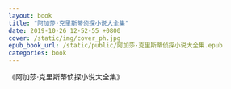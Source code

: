 ```yaml
---
layout: book
title: "阿加莎·克里斯蒂侦探小说大全集"
date: 2019-10-26 12-52-55 +0800
cover: /static/img/cover_ph.jpg
epub_book_url: /static/public/阿加莎·克里斯蒂侦探小说大全集.epub
categories: book
---
```


《阿加莎·克里斯蒂侦探小说大全集》